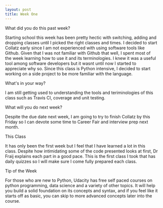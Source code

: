 ```yaml
---
layout: post
title: Week One
---
```


What did you do this past week?

Starting school this week has been pretty hectic with switching, adding and dropping classes until I picked the right classes and times. I decided to start Collatz early since I am not experienced with using software tools like Github. Given that I was not familiar with Github that well, I spent most of the week learning how to use it and its terminologies. I knew it was a useful tool among software developers but it wasnt until now I started to appreciate why so. Since this class is Python intensive, I decided to start working on a side project to be more familiar with the language. 

What's in your way?

I am still getting used to understanding the tools and teriminologies of this class such as Travis CI, coverage and unit testing. 

What will you do next week?

Despite the due date next week, I am going to try to finish Collatz by this Friday so I can devote some time to Career Fair and interview prep next month.

This Class

It has only been the first week but I feel that I have learned a lot in this class. Despite how intimidating some of the code presented looks at first, Dr Fraij explains each part in a good pace. This is the first class I took that has daily quizzes so I will make sure I come fully prepared each class.

Tip of the Week

For those who are new to Python, Udacity has free self paced courses on python programming, data science and a variety of other topics. It will help you build a solid foundation on its concepts and syntax, and if you feel like it starts off as basic, you can skip to more advanced concepts later into the course.

